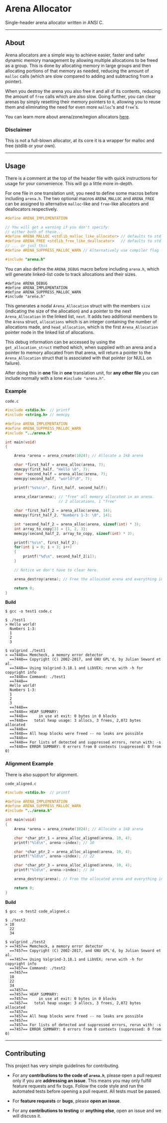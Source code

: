# Arena Allocator
Single-header arena allocator written in ANSI C.

---

## About
Arena allocators are a simple way to achieve easier, faster and safer dynamic memory management by allowing multiple allocations to be freed as a group. This is done by allocating memory in large groups and then allocating portions of that memory as needed, reducing the amount of `malloc` calls (which are slow compared to adding and subtracting from a pointer).

When you destroy the arena you also free it and all of its contents, reducing the amount of `free` calls which are also slow. Going further, you can clear arenas by simply resetting their memory pointers to `0`, allowing you to reuse them and eliminating the need for even more `malloc`'s and `free`'s.

You can learn more about arena/zone/region allocators [here](https://www.rfleury.com/p/untangling-lifetimes-the-arena-allocator).

### Disclaimer
This is not a full-blown allocator, at its core it is a wrapper for malloc and free (stdlib or your own).

---

## Usage
There is a comment at the top of the header file with quick instructions for usage for your convenience. This will go a little more in-depth.

For one file in one translation unit, you need to define some macros before including `arena.h`. The two optional macros `ARENA_MALLOC` and `ARENA_FREE` can be assigned to alternative `malloc`-like and `free`-like allocators and deallocators respectively.
```c
#define ARENA_IMPLEMENTATION

// You will get a warning if you don't specify:
// either both of these...
#define ARENA_MALLOC <stdlib_malloc_like_allocator> // defaults to stdlib malloc
#define ARENA_FREE <stdlib_free_like_deallocator>   // defaults to stdlib free
// ... or just this
#define ARENA_SUPPRESS_MALLOC_WARN // Alternatively use compiler flag -DARENA_SUPPRESS_MALLOC_WARN

#include "arena.h"
```

You can also define the `ARENA_DEBUG` macro before including `arena.h`, which will generate linked-list code to track allocations and their sizes.

```
#define ARENA_DEBUG
#define ARENA_IMPLEMENTATION
#define ARENA_SUPPRESS_MALLOC_WARN
#include "arena.h"
```

This generates a nodal `Arena_Allocation` struct with the members `size` (indicating the size of the allocation) and a pointer to the next `Arena_Allocation` in the linked list, `next`. It adds two additional members to the `Arena` struct, `allocations` which is an integer containing the number of allocations made, and `head_allocation`, which is the first `Arena_Allocation` pointer node in the linked list of allocations.

This debug information can be accessed by using the `get_allocation_struct` method which, when supplied with an arena and a pointer to memory allocated from that arena, will return a pointer to the `Arena_Allocation` struct that is associated with that pointer (or NULL on failure).

After doing this in **one** file in **one** translation unit, for **any other file** you can include normally with a lone `#include "arena.h"`.

### Example
`code.c`
```c
#include <stdio.h>  // printf
#include <string.h> // memcpy

#define ARENA_IMPLEMENTATION
#define ARENA_SUPPRESS_MALLOC_WARN
#include "../arena.h"

int main(void)
{

    Arena *arena = arena_create(1024); // Allocate a 1kB arena

    char *first_half = arena_alloc(arena, 7);
    memcpy(first_half, "Hello \0", 7);
    char *second_half = arena_alloc(arena, 7);
    memcpy(second_half, "world!\0", 7);

    printf("%s%s\n", first_half, second_half);
    
    arena_clear(arena); // "free" all memory allocated in an arena.
                        // 2 allocations, 1 "free"

    char *first_half_2 = arena_alloc(arena, 14);
    memcpy(first_half_2, "Numbers 1-3: \0", 14);

    int *second_half_2 = arena_alloc(arena, sizeof(int) * 3);
    int array_to_copy[3] = {1, 2, 3};
    memcpy(second_half_2, array_to_copy, sizeof(int) * 3);

    printf("%s\n", first_half_2);
    for(int i = 0; i < 3; i++)
    {
        printf("%d\n", second_half_2[i]);
    }

    // Notice we don't have to clear here.

    arena_destroy(arena); // Free the allocated arena and everything in it

    return 0;
}
```
**Build**
```
$ gcc -o test1 code.c

$ ./test1
> Hello world!
  Numbers 1-3: 
  1
  2
  3

$ valgrind ./test1
> ==7448== Memcheck, a memory error detector
  ==7448== Copyright (C) 2002-2017, and GNU GPL'd, by Julian Seward et al.
  ==7448== Using Valgrind-3.18.1 and LibVEX; rerun with -h for copyright info
  ==7448== Command: ./test1
  ==7448== 
  Hello world!
  Numbers 1-3: 
  1
  2
  3
  ==7448== 
  ==7448== HEAP SUMMARY:
  ==7448==     in use at exit: 0 bytes in 0 blocks
  ==7448==   total heap usage: 3 allocs, 3 frees, 2,072 bytes allocated
  ==7448== 
  ==7448== All heap blocks were freed -- no leaks are possible
  ==7448== 
  ==7448== For lists of detected and suppressed errors, rerun with: -s
  ==7448== ERROR SUMMARY: 0 errors from 0 contexts (suppressed: 0 from 0)
```

### Alignment Example
There is also support for alignment.

`code_aligned.c`
```c
#include <stdio.h>  // printf

#define ARENA_IMPLEMENTATION
#define ARENA_SUPPRESS_MALLOC_WARN
#include "../arena.h"

int main(void)
{
    Arena *arena = arena_create(1024); // Allocate a 1kB arena

    char *char_ptr_1 = arena_alloc_aligned(arena, 10, 4);
    printf("%ld\n", arena->index); // 10    

    char *char_ptr_2 = arena_alloc_aligned(arena, 10, 4);
    printf("%ld\n", arena->index); // 22    

    char *char_ptr_3 = arena_alloc_aligned(arena, 10, 4);
    printf("%ld\n", arena->index); // 34

    arena_destroy(arena); // Free the allocated arena and everything in it

    return 0;
}
```
**Build**
```
$ gcc -o test2 code_aligned.c

$ ./test2
> 10
  22
  34

$ valgrind ./test2
> ==7457== Memcheck, a memory error detector
  ==7457== Copyright (C) 2002-2017, and GNU GPL'd, by Julian Seward et al.
  ==7457== Using Valgrind-3.18.1 and LibVEX; rerun with -h for copyright info
  ==7457== Command: ./test2
  ==7457== 
  10
  22
  34
  ==7457== 
  ==7457== HEAP SUMMARY:
  ==7457==     in use at exit: 0 bytes in 0 blocks
  ==7457==   total heap usage: 3 allocs, 3 frees, 2,072 bytes allocated
  ==7457== 
  ==7457== All heap blocks were freed -- no leaks are possible
  ==7457== 
  ==7457== For lists of detected and suppressed errors, rerun with: -s
  ==7457== ERROR SUMMARY: 0 errors from 0 contexts (suppressed: 0 from 0)

```

---

## Contributing

This project has very simple guidelines for contributing.

 * For any **contributions to the code of `arena.h`**, please open a pull request only if you are **addressing an issue**. This means you may only fulfill feature requests and fix bugs. Follow the code style and run the automated tests before opening a pull request. All tests must be passed.

 * For **feature requests** or **bugs**, please **open an issue**.

 * For any **contributions to testing** or **anything else**, open an issue and we will discuss it.